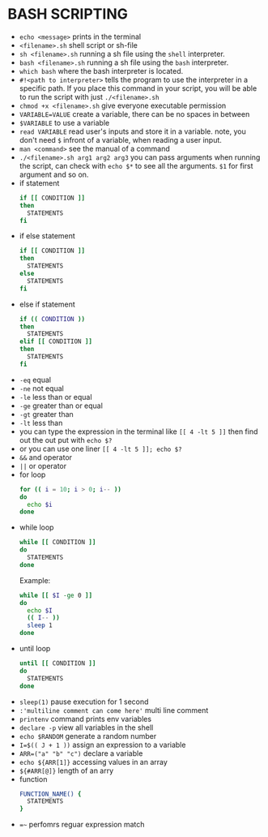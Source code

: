 # BASH SCRIPTING

* `echo <message>` prints <message> in the terminal
* `<filename>.sh` shell script or sh-file
* `sh <filename>.sh` running a sh file using the `shell` interpreter.
* `bash <filename>.sh` running a sh file using the `bash` interpreter.
* `which bash` where the bash interpreter is located.
* `#!<path to interpreter>` tells the program to use the interpreter in a specific path. If you place this command in your script, you will be able to run the script with just `./<filename>.sh`
* `chmod +x <filename>.sh` give everyone executable permission
* `VARIABLE=VALUE` create a variable, there can be no spaces in between
* `$VARIABLE` to use a variable
* `read VARIABLE` read user's inputs and store it in a variable. note, you don't need `$` infront of a variable, when reading a user input.
* `man <command>` see the manual of a command
* `./<filename>.sh arg1 arg2 arg3` you can pass arguments when running the script, can check with `echo $*` to see all the arguments. `$1` for first argument and so on.
* if statement
  ```bash
  if [[ CONDITION ]]
  then
    STATEMENTS
  fi
  ```
* if else statement
  ```bash
  if [[ CONDITION ]]
  then
    STATEMENTS
  else
    STATEMENTS
  fi
  ```
* else if statement
  ```bash
  if (( CONDITION ))
  then
    STATEMENTS
  elif [[ CONDITION ]]
  then
    STATEMENTS
  fi
  ```
* `-eq` equal
* `-ne` not equal
* `-le` less than or equal
* `-ge` greater than or equal
* `-gt` greater than
* `-lt` less than
* you can type the expression in the terminal like `[[ 4 -lt 5 ]]` then find out the out put with `echo $?`
* or you can use one liner `[[ 4 -lt 5 ]]; echo $?`
* `&&` and operator
* `||` or operator
* for loop
  ```bash
  for (( i = 10; i > 0; i-- ))
  do
    echo $i
  done
  ```
* while loop
  ```bash
  while [[ CONDITION ]]
  do
    STATEMENTS
  done
  ```
  Example:
  ```bash
  while [[ $I -ge 0 ]]
  do
    echo $I
    (( I-- ))
    sleep 1
  done
  ```
* until loop
  ```bash
  until [[ CONDITION ]]
  do
    STATEMENTS
  done
  ```
* `sleep(1)` pause execution for 1 second
* `:'multiline comment can come here'` multi line comment
* `printenv` command prints env variables
* `declare -p` view all variables in the shell
* `echo $RANDOM` generate a random number
* `I=$(( J + 1 ))` assign an expression to a variable
* `ARR=("a" "b" "c")` declare a variable
* `echo ${ARR[1]}` accessing values in an array
* `${#ARR[@]}` length of an arry
* function
  ```bash
  FUNCTION_NAME() {
    STATEMENTS
  }
  ```
* `=~` perfomrs reguar expression match

